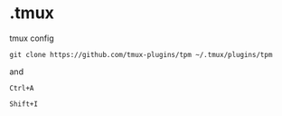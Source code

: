 # .tmux
tmux config

```git clone https://github.com/tmux-plugins/tpm ~/.tmux/plugins/tpm```

and

 ```Ctrl+A``` 
 
 ```Shift+I```
